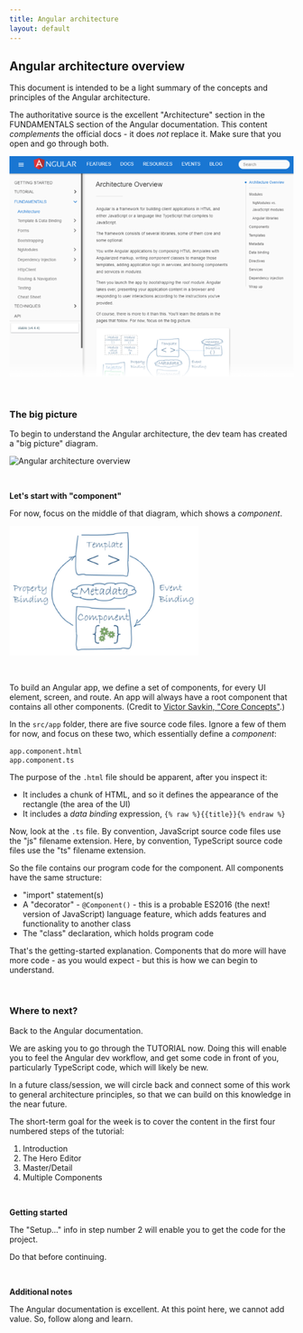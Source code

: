 ```yaml
---
title: Angular architecture
layout: default
---
```


## Angular architecture overview

This document is intended to be a light summary of the concepts and principles of the Angular architecture. 

The authoritative source is the excellent "Architecture" section in the FUNDAMENTALS section of the Angular documentation. This content *complements* the official docs - it does *not* replace it. Make sure that you open and go through both.

![Angular FUNDAMENTALS > Architecture](../media/angular-docs-fundamentals.png)

<br>

### The big picture

To begin to understand the Angular architecture, the dev team has created a "big picture" diagram. 

![Angular architecture overview](https://angular.io/generated/images/guide/architecture/overview2.png)

<br>

**Let's start with "component"**

For now, focus on the middle of that diagram, which shows a *component*. 

![Angular component](../media/angular-architecture-component.png)

<br>

To build an Angular app, we define a set of components, for every UI element, screen, and route. An app will always have a root component that contains all other components. (Credit to [Victor Savkin, "Core Concepts"](https://vsavkin.com/the-core-concepts-of-angular-2-c3d6cbe04d04).)

In the `src/app` folder, there are five source code files. Ignore a few of them for now, and focus on these two, which essentially define a *component*:

```text
app.component.html
app.component.ts
```

The purpose of the `.html` file should be apparent, after you inspect it:
* It includes a chunk of HTML, and so it defines the appearance of the rectangle (the area of the UI)
* It includes a *data binding* expression, `{% raw %}{{title}}{% endraw %}`

Now, look at the `.ts` file. By convention, JavaScript source code files use the "js" filename extension. Here, by convention, TypeScript source code files use the "ts" filename extension. 

So the file contains our program code for the component. All components have the same structure:
* "import" statement(s)
* A "decorator" - `@Component()` - this is a probable ES2016 (the next! version of JavaScript) language feature, which adds features and functionality to another class
* The "class" declaration, which holds program code

That's the getting-started explanation. Components that do more will have more code - as you would expect - but this is how we can begin to understand.

<br>

### Where to next?

Back to the Angular documentation. 

We are asking you to go through the TUTORIAL now. Doing this will enable you to feel the Angular dev workflow, and get some code in front of you, particularly TypeScript code, which will likely be new. 

In a future class/session, we will circle back and connect some of this work to general architecture principles, so that we can build on this knowledge in the near future. 

The short-term goal for the week is to cover the content in the first four numbered steps of the tutorial:
1. Introduction
2. The Hero Editor
3. Master/Detail
4. Multiple Components

<br>

**Getting started**

The "Setup..." info in step number 2 will enable you to get the code for the project. 

Do that before continuing.

<br>

**Additional notes**

The Angular documentation is excellent. At this point here, we cannot add value. So, follow along and learn.

<br>
